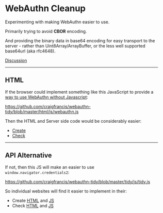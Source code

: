 
# WebAuthn Cleanup

Experimenting with making WebAuthn easier to use.

Primarily trying to avoid **CBOR** encoding.

And providing the binary data in base64 encoding for easy transport to the server - rather than Uint8Array/ArrayBuffer, or the less well supported base64url (aka rfc4648).

[Discussion](https://github.com/w3c/webauthn/issues/1362)

---

## HTML

If the browser could implement something like this JavaScript to provide a [way to use WebAuthn without Javascript](https://github.com/w3c/webauthn/issues/1255):

https://github.com/craigfrancis/webauthn-tidy/blob/master/html/js/webauthn.js

Then the HTML and Server side code would be considerably easier:

- [Create](https://github.com/craigfrancis/webauthn-tidy/blob/master/html/create.php)
- [Check](https://github.com/craigfrancis/webauthn-tidy/blob/master/html/check.php)

---

## API Alternative

If not, then this JS will make an easier to use `window.navigator.credentials2`:

https://github.com/craigfrancis/webauthn-tidy/blob/master/tidy/js/tidy.js

So individual websites will find it easier to implement in their:

- Create [HTML](https://github.com/craigfrancis/webauthn-tidy/blob/master/tidy/create.php) and [JS](https://github.com/craigfrancis/webauthn-tidy/blob/master/tidy/js/create.js)
- Check [HTML](https://github.com/craigfrancis/webauthn-tidy/blob/master/tidy/check.php) and [JS](https://github.com/craigfrancis/webauthn-tidy/blob/master/tidy/js/check.js)
